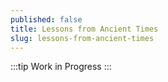 ```yaml
---
published: false
title: Lessons from Ancient Times
slug: lessons-from-ancient-times
---
```


:::tip Work in Progress
:::
